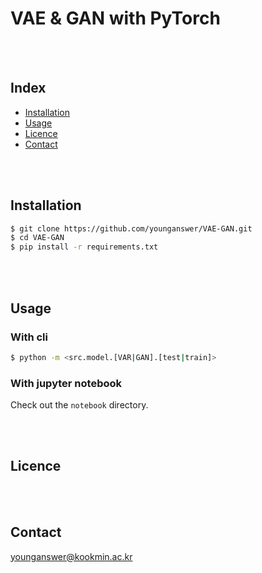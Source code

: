 # VAE & GAN with PyTorch

<br/><br/>

## Index

-   [Installation](#installation)
-   [Usage](#usage)
-   [Licence](#licence)
-   [Contact](#contact)

<br/><br/>

## Installation

```bash
$ git clone https://github.com/younganswer/VAE-GAN.git
$ cd VAE-GAN
$ pip install -r requirements.txt
```

<br/><br/>

## Usage

### With cli

```bash
$ python -m <src.model.[VAR|GAN].[test|train]>
```

### With jupyter notebook

Check out the `notebook` directory.

<br/><br/>

## Licence

<br/><br/>

## Contact

younganswer@kookmin.ac.kr

